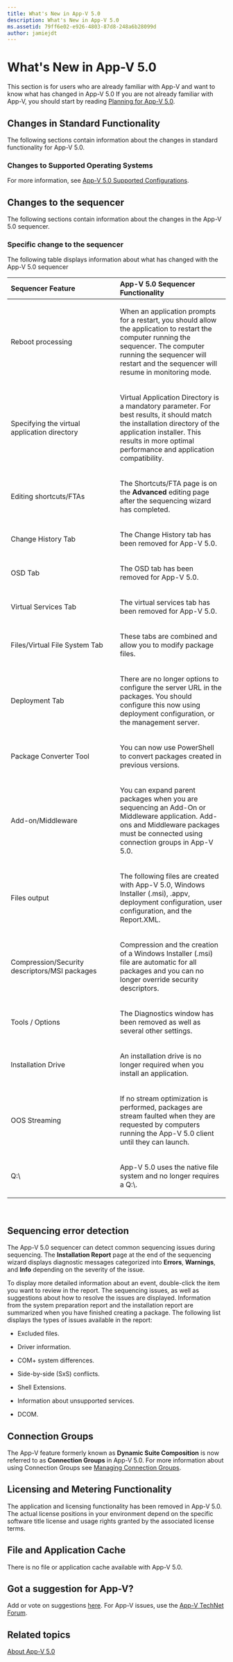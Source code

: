 ```yaml
---
title: What's New in App-V 5.0
description: What's New in App-V 5.0
ms.assetid: 79ff6e02-e926-4803-87d8-248a6b28099d
author: jamiejdt
---
```


# What's New in App-V 5.0


This section is for users who are already familiar with App-V and want to know what has changed in App-V 5.0 If you are not already familiar with App-V, you should start by reading [Planning for App-V 5.0](planning-for-app-v-50-rc.md).

## Changes in Standard Functionality


The following sections contain information about the changes in standard functionality for App-V 5.0.

### Changes to Supported Operating Systems

For more information, see [App-V 5.0 Supported Configurations](app-v-50-supported-configurations.md).

## Changes to the sequencer


The following sections contain information about the changes in the App-V 5.0 sequencer.

### Specific change to the sequencer

The following table displays information about what has changed with the App-V 5.0 sequencer

<table>
<colgroup>
<col width="50%" />
<col width="50%" />
</colgroup>
<thead>
<tr class="header">
<th align="left">Sequencer Feature</th>
<th align="left">App-V 5.0 Sequencer Functionality</th>
</tr>
</thead>
<tbody>
<tr class="odd">
<td align="left"><p>Reboot processing</p></td>
<td align="left"><p>When an application prompts for a restart, you should allow the application to restart the computer running the sequencer. The computer running the sequencer will restart and the sequencer will resume in monitoring mode.</p></td>
</tr>
<tr class="even">
<td align="left"><p>Specifying the virtual application directory</p></td>
<td align="left"><p>Virtual Application Directory is a mandatory parameter. For best results, it should match the installation directory of the application installer. This results in more optimal performance and application compatibility.</p></td>
</tr>
<tr class="odd">
<td align="left"><p>Editing shortcuts/FTAs</p></td>
<td align="left"><p>The Shortcuts/FTA page is on the <strong>Advanced</strong> editing page after the sequencing wizard has completed.</p></td>
</tr>
<tr class="even">
<td align="left"><p>Change History Tab</p></td>
<td align="left"><p>The Change History tab has been removed for App-V 5.0.</p></td>
</tr>
<tr class="odd">
<td align="left"><p>OSD Tab</p></td>
<td align="left"><p>The OSD tab has been removed for App-V 5.0.</p></td>
</tr>
<tr class="even">
<td align="left"><p>Virtual Services Tab</p></td>
<td align="left"><p>The virtual services tab has been removed for App-V 5.0.</p></td>
</tr>
<tr class="odd">
<td align="left"><p>Files/Virtual File System Tab</p></td>
<td align="left"><p>These tabs are combined and allow you to modify package files.</p></td>
</tr>
<tr class="even">
<td align="left"><p>Deployment Tab</p></td>
<td align="left"><p>There are no longer options to configure the server URL in the packages. You should configure this now using deployment configuration, or the management server.</p></td>
</tr>
<tr class="odd">
<td align="left"><p>Package Converter Tool</p></td>
<td align="left"><p>You can now use PowerShell to convert packages created in previous versions.</p></td>
</tr>
<tr class="even">
<td align="left"><p>Add-on/Middleware</p></td>
<td align="left"><p>You can expand parent packages when you are sequencing an Add-On or Middleware application. Add-ons and Middleware packages must be connected using connection groups in App-V 5.0.</p></td>
</tr>
<tr class="odd">
<td align="left"><p>Files output</p></td>
<td align="left"><p>The following files are created with App-V 5.0, Windows Installer (.msi), .appv, deployment configuration, user configuration, and the Report.XML.</p></td>
</tr>
<tr class="even">
<td align="left"><p>Compression/Security descriptors/MSI packages</p></td>
<td align="left"><p>Compression and the creation of a Windows Installer (.msi) file are automatic for all packages and you can no longer override security descriptors.</p></td>
</tr>
<tr class="odd">
<td align="left"><p>Tools / Options</p></td>
<td align="left"><p>The Diagnostics window has been removed as well as several other settings.</p></td>
</tr>
<tr class="even">
<td align="left"><p>Installation Drive</p></td>
<td align="left"><p>An installation drive is no longer required when you install an application.</p></td>
</tr>
<tr class="odd">
<td align="left"><p>OOS Streaming</p></td>
<td align="left"><p>If no stream optimization is performed, packages are stream faulted when they are requested by computers running the App-V 5.0 client until they can launch.</p></td>
</tr>
<tr class="even">
<td align="left"><p>Q:\</p></td>
<td align="left"><p>App-V 5.0 uses the native file system and no longer requires a Q:\.</p></td>
</tr>
</tbody>
</table>

 

## Sequencing error detection


The App-V 5.0 sequencer can detect common sequencing issues during sequencing. The **Installation Report** page at the end of the sequencing wizard displays diagnostic messages categorized into **Errors**, **Warnings**, and **Info** depending on the severity of the issue.

To display more detailed information about an event, double-click the item you want to review in the report. The sequencing issues, as well as suggestions about how to resolve the issues are displayed. Information from the system preparation report and the installation report are summarized when you have finished creating a package. The following list displays the types of issues available in the report:

-   Excluded files.

-   Driver information.

-   COM+ system differences.

-   Side-by-side (SxS) conflicts.

-   Shell Extensions.

-   Information about unsupported services.

-   DCOM.

## Connection Groups


The App-V feature formerly known as **Dynamic Suite Composition** is now referred to as **Connection Groups** in App-V 5.0. For more information about using Connection Groups see [Managing Connection Groups](managing-connection-groups.md).

## Licensing and Metering Functionality


The application and licensing functionality has been removed in App-V 5.0. The actual license positions in your environment depend on the specific software title license and usage rights granted by the associated license terms.

## File and Application Cache


There is no file or application cache available with App-V 5.0.

## Got a suggestion for App-V?


Add or vote on suggestions [here](http://appv.uservoice.com/forums/280448-microsoft-application-virtualization). For App-V issues, use the [App-V TechNet Forum](https://social.technet.microsoft.com/Forums/home?forum=mdopappv).

## Related topics


[About App-V 5.0](about-app-v-50.md)

 

 





